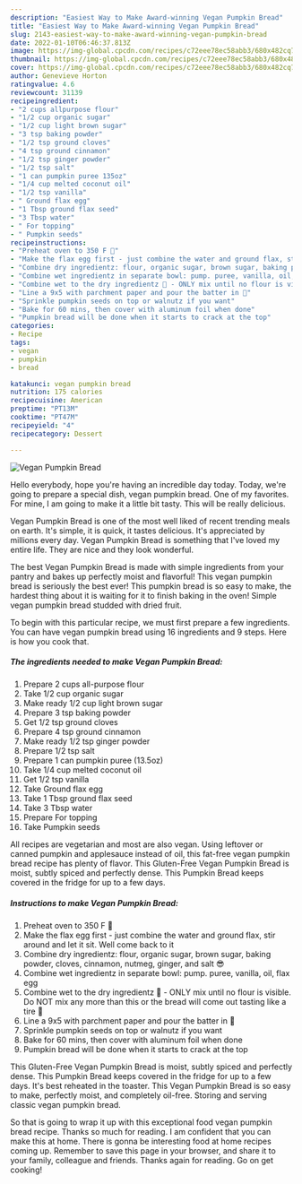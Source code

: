 ```yaml
---
description: "Easiest Way to Make Award-winning Vegan Pumpkin Bread"
title: "Easiest Way to Make Award-winning Vegan Pumpkin Bread"
slug: 2143-easiest-way-to-make-award-winning-vegan-pumpkin-bread
date: 2022-01-10T06:46:37.813Z
image: https://img-global.cpcdn.com/recipes/c72eee78ec58abb3/680x482cq70/vegan-pumpkin-bread-recipe-main-photo.jpg
thumbnail: https://img-global.cpcdn.com/recipes/c72eee78ec58abb3/680x482cq70/vegan-pumpkin-bread-recipe-main-photo.jpg
cover: https://img-global.cpcdn.com/recipes/c72eee78ec58abb3/680x482cq70/vegan-pumpkin-bread-recipe-main-photo.jpg
author: Genevieve Horton
ratingvalue: 4.6
reviewcount: 31139
recipeingredient:
- "2 cups allpurpose flour"
- "1/2 cup organic sugar"
- "1/2 cup light brown sugar"
- "3 tsp baking powder"
- "1/2 tsp ground cloves"
- "4 tsp ground cinnamon"
- "1/2 tsp ginger powder"
- "1/2 tsp salt"
- "1 can pumpkin puree 135oz"
- "1/4 cup melted coconut oil"
- "1/2 tsp vanilla"
- " Ground flax egg"
- "1 Tbsp ground flax seed"
- "3 Tbsp water"
- " For topping"
- " Pumpkin seeds"
recipeinstructions:
- "Preheat oven to 350 F 🥵"
- "Make the flax egg first - just combine the water and ground flax, stir around and let it sit. Well come back to it"
- "Combine dry ingredientz: flour, organic sugar, brown sugar, baking powder, cloves, cinnamon, nutmeg, ginger, and salt 😎"
- "Combine wet ingredientz in separate bowl: pump. puree, vanilla, oil, flax egg"
- "Combine wet to the dry ingredientz 🥶 - ONLY mix until no flour is visible. Do NOT mix any more than this or the bread will come out tasting like a tire 🚙"
- "Line a 9x5 with parchment paper and pour the batter in 🤯"
- "Sprinkle pumpkin seeds on top or walnutz if you want"
- "Bake for 60 mins, then cover with aluminum foil when done"
- "Pumpkin bread will be done when it starts to crack at the top"
categories:
- Recipe
tags:
- vegan
- pumpkin
- bread

katakunci: vegan pumpkin bread 
nutrition: 175 calories
recipecuisine: American
preptime: "PT13M"
cooktime: "PT47M"
recipeyield: "4"
recipecategory: Dessert

---
```



![Vegan Pumpkin Bread](https://img-global.cpcdn.com/recipes/c72eee78ec58abb3/680x482cq70/vegan-pumpkin-bread-recipe-main-photo.jpg)

Hello everybody, hope you're having an incredible day today. Today, we're going to prepare a special dish, vegan pumpkin bread. One of my favorites. For mine, I am going to make it a little bit tasty. This will be really delicious.

Vegan Pumpkin Bread is one of the most well liked of recent trending meals on earth. It's simple, it is quick, it tastes delicious. It's appreciated by millions every day. Vegan Pumpkin Bread is something that I've loved my entire life. They are nice and they look wonderful.

The best Vegan Pumpkin Bread is made with simple ingredients from your pantry and bakes up perfectly moist and flavorful! This vegan pumpkin bread is seriously the best ever! This pumpkin bread is so easy to make, the hardest thing about it is waiting for it to finish baking in the oven! Simple vegan pumpkin bread studded with dried fruit.


To begin with this particular recipe, we must first prepare a few ingredients. You can have vegan pumpkin bread using 16 ingredients and 9 steps. Here is how you cook that.

<!--inarticleads1-->

##### The ingredients needed to make Vegan Pumpkin Bread:

1. Prepare 2 cups all-purpose flour
1. Take 1/2 cup organic sugar
1. Make ready 1/2 cup light brown sugar
1. Prepare 3 tsp baking powder
1. Get 1/2 tsp ground cloves
1. Prepare 4 tsp ground cinnamon
1. Make ready 1/2 tsp ginger powder
1. Prepare 1/2 tsp salt
1. Prepare 1 can pumpkin puree (13.5oz)
1. Take 1/4 cup melted coconut oil
1. Get 1/2 tsp vanilla
1. Take  Ground flax egg
1. Take 1 Tbsp ground flax seed
1. Take 3 Tbsp water
1. Prepare  For topping
1. Take  Pumpkin seeds


All recipes are vegetarian and most are also vegan. Using leftover or canned pumpkin and applesauce instead of oil, this fat-free vegan pumpkin bread recipe has plenty of flavor. This Gluten-Free Vegan Pumpkin Bread is moist, subtly spiced and perfectly dense. This Pumpkin Bread keeps covered in the fridge for up to a few days. 

<!--inarticleads2-->

##### Instructions to make Vegan Pumpkin Bread:

1. Preheat oven to 350 F 🥵
1. Make the flax egg first - just combine the water and ground flax, stir around and let it sit. Well come back to it
1. Combine dry ingredientz: flour, organic sugar, brown sugar, baking powder, cloves, cinnamon, nutmeg, ginger, and salt 😎
1. Combine wet ingredientz in separate bowl: pump. puree, vanilla, oil, flax egg
1. Combine wet to the dry ingredientz 🥶 - ONLY mix until no flour is visible. Do NOT mix any more than this or the bread will come out tasting like a tire 🚙
1. Line a 9x5 with parchment paper and pour the batter in 🤯
1. Sprinkle pumpkin seeds on top or walnutz if you want
1. Bake for 60 mins, then cover with aluminum foil when done
1. Pumpkin bread will be done when it starts to crack at the top


This Gluten-Free Vegan Pumpkin Bread is moist, subtly spiced and perfectly dense. This Pumpkin Bread keeps covered in the fridge for up to a few days. It&#39;s best reheated in the toaster. This Vegan Pumpkin Bread is so easy to make, perfectly moist, and completely oil-free. Storing and serving classic vegan pumpkin bread. 

So that is going to wrap it up with this exceptional food vegan pumpkin bread recipe. Thanks so much for reading. I am confident that you can make this at home. There is gonna be interesting food at home recipes coming up. Remember to save this page in your browser, and share it to your family, colleague and friends. Thanks again for reading. Go on get cooking!
